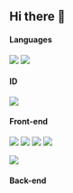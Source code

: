 ## Hi there 👋
#### Languages

![](https://img.shields.io/badge/JavaScript-Language-informational?style=flat-square&logo=webstorm&logoColor=white&color=2bbc8a)
![](https://img.shields.io/badge/TypeScript-Dialect-informational?style=flat-square&logo=webstorm&logoColor=white&color=2bbc8a)

#### ID
![](https://img.shields.io/badge/-vs%20coder-informational?style=flat-square&logo=webstorm&logoColor=white&color=2bbc8a)

#### Front-end
![](https://img.shields.io/badge/React-Framework-informational?style=flat-square&logo=react&logoColor=white&color=2bbc8a)
![](https://img.shields.io/badge/HTML-Language-informational?style=flat-square&logo=html5&logoColor=white&color=2bbc8a)
![](https://img.shields.io/badge/CSS-Language-informational?style=flat-square&logo=css3&logoColor=white&color=2bbc8a)
![](https://img.shields.io/badge/LESS-Dialect-informational?style=flat-square&logo=less&logoColor=white&color=2bbc8a)



![](https://img.shields.io/badge/Bootstrap-UI_Framework-informational?style=flat-square&logo=bootstrap&logoColor=white&color=2bbc8a)

#### Back-end
